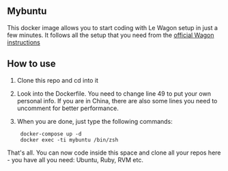 ## Mybuntu

This docker image allows you to start coding with Le Wagon setup in just a few minutes.
It follows all the setup that you need from the [official Wagon instructions](https://github.com/lewagon/setup)

## How to use

1. Clone this repo and cd into it 

2. Look into the Dockerfile. You need to change line 49 to put your own personal info. If you are in China, there are also some lines you need to uncomment for better performance. 

3. When you are done, just type the following commands:


        docker-compose up -d
        docker exec -ti mybuntu /bin/zsh 

That's all. You can now code inside this space and clone all your repos here - you have all you need: Ubuntu, Ruby, RVM etc.